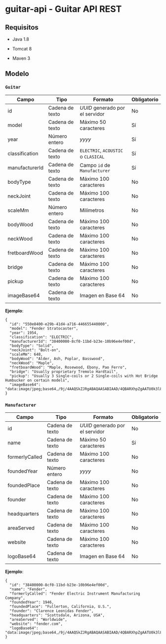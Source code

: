 # guitar-api - Guitar API REST

## Requisitos
* Java 1.8

* Tomcat 8

* Maven 3

## Modelo

### `Guitar`
| Campo        | Tipo            | Formato                | Obligatorio |
|------------------|-----------------|------------------------|-------------|
| id | Cadena de texto | *UUID* generado por el servidor | No |
| model | Cadena de texto | Máximo 50 caracteres  | Sí |
| year | Número entero | *yyyy*  | Sí |
| classification | Cadena de texto | `ELECTRIC`, `ACOUSTIC` o `CLASICAL` | Sí |
| manufacturerId | Cadena de texto | Campo `id` de `Manufacturer` | Sí |
| bodyType | Cadena de texto | Máximo 100 caracteres | No |
| neckJoint | Cadena de texto | Máximo 100 caracteres | No |
| scaleMm | Número entero | Milímetros | No |
| bodyWood | Cadena de texto | Máximo 100 caracteres | No |
| neckWood | Cadena de texto | Máximo 100 caracteres | No |
| fretboardWood | Cadena de texto | Máximo 100 caracteres | No |
| bridge | Cadena de texto | Máximo 100 caracteres | No |
| pickup | Cadena de texto | Máximo 100 caracteres | No |
| imageBase64 | Cadena de texto | Imagen en Base 64 | No |


**Ejemplo**:

    {
      "id": "550e8400-e29b-41d4-a716-446655440000",
      "model": "Fender Stratocaster",
      "year": 1954,
      "classification": "ELECTRIC",
      "manufacturerId": "38400000-8cf0-11bd-b23e-10b96e4ef00d",
      "bodyType": "Solid",
	  "neckJoint": "Bolt-on",
	  "scaleMm": 648,
	  "bodyWood": "Alder, Ash, Poplar, Basswood",
	  "neckWood": "Maple",
	  "fretboardWood": "Maple, Rosewood, Ebony, Pao Ferro",
	  "bridge": "Usually proprietary Tremolo Hardtail",
	  "pickup": "Usually 3 Single-coils or 2 Single-coils with Hot Bridge Humbucker on certain models",
	  "imageBase64": "data:image/jpeg;base64,/9j/4AAQSkZJRgABAQAASABIAAD/4QBARXhpZgAATU0k3l8SoQwDEA85z9aMXjfa8to2jFWSLw2F9nzczvJ6tn//2Q=="
	}


### `Manufacturer`
| Campo        | Tipo            | Formato                | Obligatorio |
|------------------|-----------------|------------------------|-------------|
| id | Cadena de texto | *UUID* generado por el servidor | No |
| name | Cadena de texto | Máximo 50 caracteres  | Sí |
| formerlyCalled | Cadena de texto | Máximo 100 caracteres  | No |
| foundedYear | Número entero | *yyyy*  | No |
| foundedPlace | Cadena de texto | Máximo 100 caracteres  | No |
| founder | Cadena de texto | Máximo 100 caracteres  | No |
| headquarters | Cadena de texto | Máximo 100 caracteres  | No |
| areaServed | Cadena de texto | Máximo 100 caracteres  | No |
| website | Cadena de texto | Máximo 100 caracteres  | No |
| logoBase64 | Cadena de texto | Imagen en Base 64 | No |


**Ejemplo**:

    {
      "id": "38400000-8cf0-11bd-b23e-10b96e4ef00d",
      "name": "Fender",
      "formerlyCalled": "Fender Electric Instrument Manufacturing Company",
      "foundedYear": 1946,
      "foundedPlace": "Fullerton, California, U.S.",
      "founder": "Clarence Leonidas Fender",
      "headquarters": "Scottsdale, Arizona, USA",
      "areaServed": "Worldwide",
      "website": "fender.com",
	  "logoBase64": "data:image/jpeg;base64,/9j/4AAQSkZJRgABAQAASABIAAD/4QBARXhpZgAATU0k3l8SoQwDEA85z9aMXjfa8to2jFWSLw2F9nzczvJ6tn//2Q=="
	}